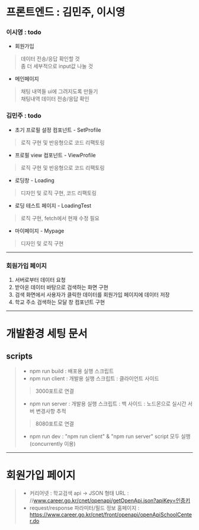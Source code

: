 # 프론트엔드 : 김민주, 이시영      
### 이시영 : todo
* 회원가입
> 데이터 전송/응답 확인할 것    
좀 더 세부적으로 input값 나눌 것     

* 메인페이지
> 채팅 내역들 ui에 그려지도록 만들기     
채팅내역 데이터 전송/응답 확인

### 김민주 : todo 
* 초기 프로필 설정 컴포넌트 - SetProfile
> 로직 구현 및 반응형으로 코드 리팩토링
* 프로필 view 컴포넌트 - ViewProfile
> 로직 구현 및 반응형으로 코드 리팩토링
* 로딩창 - Loading
> 디자인 및 로직 구현, 코드 리팩토링
* 로딩 테스트 페이지 - LoadingTest
> 로직 구현, fetch에서 현재 수정 필요
* 마이페이지 - Mypage
> 디자인 및 로직 구현

--- 
### 회원가입 페이지
1. 서버로부터 데이터 요청
2. 받아온 데이터 바탕으로 검색하는 화면 구현
3. 검색 화면에서 사용자가 클릭한 데이터를 회원가입 페이지에 데이터 저장
4. 학교 주소 검색하는 모달 창 컴포넌트 구현
***    
# 개발환경 세팅 문서
## scripts    
> * npm run build : 배포용 실행 스크립트
> * npm run client : 개발용 실행 스크립트 : 클라이언트 사이드
> > 3000포트로 연결
> * npm run server : 개발용 실행 스크립트 : 백 사이드 : 노드몬으로 실시간 서버 변경사항 추적
> > 8080포트로 연결
> * npm run dev : "npm run client" & "npm run server" script 모두 실행(concurrently 이용)
***    
# 회원가입 페이지
> * 커리어넷 : 학교검색 api -> JSON 형태 URL : //www.career.go.kr/cnet/openapi/getOpenApi.json?apiKey=인증키
> * request/response 파라미터/필드 정보 홈페이지 : https://www.career.go.kr/cnet/front/openapi/openApiSchoolCenter.do